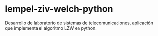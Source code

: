 # lempel-ziv-welch-python
Desarrollo de laboratorio de sistemas de telecomunicaciones, aplicación que implementa el algoritmo LZW en python.
